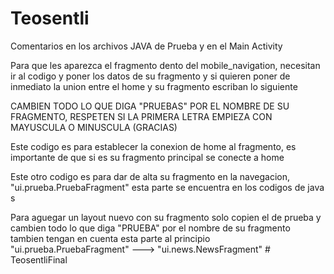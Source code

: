 # Teosentli

Comentarios en los archivos JAVA de Prueba y en el Main Activity

Para que les aparezca el fragmento dento del mobile_navigation, necesitan ir al codigo y poner los datos 
de su fragmento y si quieren poner de inmediato la union entre el home y su fragmento escriban lo siguiente
        
CAMBIEN TODO LO QUE DIGA "PRUEBAS" POR EL NOMBRE DE SU FRAGMENTO, RESPETEN SI LA PRIMERA LETRA EMPIEZA CON MAYUSCULA O MINUSCULA (GRACIAS)

Este codigo es para establecer la conexion de home al fragmento, es importante de que si es su fragmento principal se conecte a home

<action
  android:id="@+id/action_nav_home_to_nav_pruebas2"
  app:destination="@id/nav_prueba" />

Este otro codigo es para dar de alta su fragmento en la navegacion, "ui.prueba.PruebaFragment" esta parte se encuentra en los codigos de java s

<fragment
        android:id="@+id/nav_prueba"
        android:name="MX.TeosentliTeam.teosentli.ui.prueba.PruebaFragment"
        android:label="@string/menu_teosentli"
        tools:layout="@layout/fragment_prueba" />

Para aguegar un layout nuevo con su fragmento solo copien el de prueba y cambien todo lo que diga "PRUEBA" por el nombre de su fragmento tambien
tengan en cuenta esta parte al principio "ui.prueba.PruebaFragment" ---> "ui.news.NewsFragment"
#   T e o s e n t l i F i n a l  
 